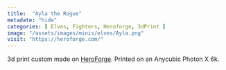 ```yaml
---
title:  "Ayla the Rogue"
metadate: "hide"
categories: [ Elves, Fighters, Heroforge, 3dPrint ]
image: "/assets/images/minis/elves/Ayla.png"
visit: "https://heroforge.com/"
---
```

3d print custom made on [HeroForge](https://heroforge.com). 
Printed on an Anycubic Photon X 6k.